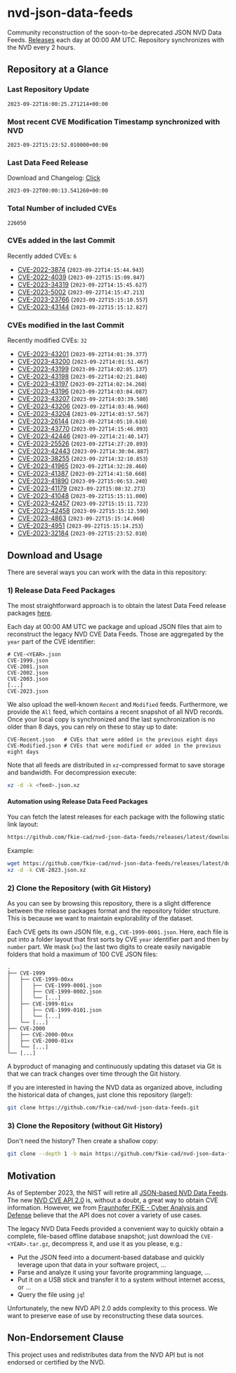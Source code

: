 # nvd-json-data-feeds

Community reconstruction of the soon-to-be deprecated JSON NVD Data Feeds. 
[Releases](https://github.com/fkie-cad/nvd-json-data-feeds/releases/latest) each day at 00:00 AM UTC.
Repository synchronizes with the NVD every 2 hours.

## Repository at a Glance

### Last Repository Update

```plain
2023-09-22T16:00:25.271214+00:00
```

### Most recent CVE Modification Timestamp synchronized with NVD

```plain
2023-09-22T15:23:52.010000+00:00
```

### Last Data Feed Release

Download and Changelog: [Click](https://github.com/fkie-cad/nvd-json-data-feeds/releases/latest)

```plain
2023-09-22T00:00:13.541260+00:00
```

### Total Number of included CVEs

```plain
226050
```

### CVEs added in the last Commit

Recently added CVEs: `6`

* [CVE-2022-3874](CVE-2022/CVE-2022-38xx/CVE-2022-3874.json) (`2023-09-22T14:15:44.943`)
* [CVE-2022-4039](CVE-2022/CVE-2022-40xx/CVE-2022-4039.json) (`2023-09-22T15:15:09.847`)
* [CVE-2023-34319](CVE-2023/CVE-2023-343xx/CVE-2023-34319.json) (`2023-09-22T14:15:45.627`)
* [CVE-2023-5002](CVE-2023/CVE-2023-50xx/CVE-2023-5002.json) (`2023-09-22T14:15:47.213`)
* [CVE-2023-23766](CVE-2023/CVE-2023-237xx/CVE-2023-23766.json) (`2023-09-22T15:15:10.557`)
* [CVE-2023-43144](CVE-2023/CVE-2023-431xx/CVE-2023-43144.json) (`2023-09-22T15:15:12.827`)


### CVEs modified in the last Commit

Recently modified CVEs: `32`

* [CVE-2023-43201](CVE-2023/CVE-2023-432xx/CVE-2023-43201.json) (`2023-09-22T14:01:39.377`)
* [CVE-2023-43200](CVE-2023/CVE-2023-432xx/CVE-2023-43200.json) (`2023-09-22T14:01:51.467`)
* [CVE-2023-43199](CVE-2023/CVE-2023-431xx/CVE-2023-43199.json) (`2023-09-22T14:02:05.137`)
* [CVE-2023-43198](CVE-2023/CVE-2023-431xx/CVE-2023-43198.json) (`2023-09-22T14:02:21.840`)
* [CVE-2023-43197](CVE-2023/CVE-2023-431xx/CVE-2023-43197.json) (`2023-09-22T14:02:34.260`)
* [CVE-2023-43196](CVE-2023/CVE-2023-431xx/CVE-2023-43196.json) (`2023-09-22T14:03:04.087`)
* [CVE-2023-43207](CVE-2023/CVE-2023-432xx/CVE-2023-43207.json) (`2023-09-22T14:03:39.580`)
* [CVE-2023-43206](CVE-2023/CVE-2023-432xx/CVE-2023-43206.json) (`2023-09-22T14:03:46.960`)
* [CVE-2023-43204](CVE-2023/CVE-2023-432xx/CVE-2023-43204.json) (`2023-09-22T14:03:57.567`)
* [CVE-2023-26144](CVE-2023/CVE-2023-261xx/CVE-2023-26144.json) (`2023-09-22T14:05:10.610`)
* [CVE-2023-43770](CVE-2023/CVE-2023-437xx/CVE-2023-43770.json) (`2023-09-22T14:15:46.093`)
* [CVE-2023-42446](CVE-2023/CVE-2023-424xx/CVE-2023-42446.json) (`2023-09-22T14:21:40.147`)
* [CVE-2023-25526](CVE-2023/CVE-2023-255xx/CVE-2023-25526.json) (`2023-09-22T14:27:20.893`)
* [CVE-2023-42443](CVE-2023/CVE-2023-424xx/CVE-2023-42443.json) (`2023-09-22T14:30:04.887`)
* [CVE-2023-38255](CVE-2023/CVE-2023-382xx/CVE-2023-38255.json) (`2023-09-22T14:32:10.853`)
* [CVE-2023-41965](CVE-2023/CVE-2023-419xx/CVE-2023-41965.json) (`2023-09-22T14:32:28.460`)
* [CVE-2023-41387](CVE-2023/CVE-2023-413xx/CVE-2023-41387.json) (`2023-09-22T14:41:50.660`)
* [CVE-2023-41890](CVE-2023/CVE-2023-418xx/CVE-2023-41890.json) (`2023-09-22T15:06:53.240`)
* [CVE-2023-41179](CVE-2023/CVE-2023-411xx/CVE-2023-41179.json) (`2023-09-22T15:08:32.273`)
* [CVE-2023-41048](CVE-2023/CVE-2023-410xx/CVE-2023-41048.json) (`2023-09-22T15:15:11.000`)
* [CVE-2023-42457](CVE-2023/CVE-2023-424xx/CVE-2023-42457.json) (`2023-09-22T15:15:11.723`)
* [CVE-2023-42458](CVE-2023/CVE-2023-424xx/CVE-2023-42458.json) (`2023-09-22T15:15:12.590`)
* [CVE-2023-4863](CVE-2023/CVE-2023-48xx/CVE-2023-4863.json) (`2023-09-22T15:15:14.060`)
* [CVE-2023-4951](CVE-2023/CVE-2023-49xx/CVE-2023-4951.json) (`2023-09-22T15:15:14.253`)
* [CVE-2023-32184](CVE-2023/CVE-2023-321xx/CVE-2023-32184.json) (`2023-09-22T15:23:52.010`)


## Download and Usage

There are several ways you can work with the data in this repository:

### 1) Release Data Feed Packages

The most straightforward approach is to obtain the latest Data Feed release packages [here](https://github.com/fkie-cad/nvd-json-data-feeds/releases/latest).

Each day at 00:00 AM UTC we package and upload JSON files that aim to reconstruct the legacy NVD CVE Data Feeds.
Those are aggregated by the `year` part of the CVE identifier:

```
# CVE-<YEAR>.json
CVE-1999.json
CVE-2001.json
CVE-2002.json
CVE-2003.json
[...]
CVE-2023.json
```

We also upload the well-known `Recent` and `Modified` feeds.
Furthermore, we provide the `All` feed, which contains a recent snapshot of all NVD records.
Once your local copy is synchronized and the last synchronization is no older than 8 days, you can rely on these to stay up to date:

```plain
CVE-Recent.json   # CVEs that were added in the previous eight days
CVE-Modified.json # CVEs that were modified or added in the previous eight days
```

Note that all feeds are distributed in `xz`-compressed format to save storage and bandwidth.
For decompression execute:

```sh
xz -d -k <feed>.json.xz
```


#### Automation using Release Data Feed Packages

You can fetch the latest releases for each package with the following static link layout:

```sh
https://github.com/fkie-cad/nvd-json-data-feeds/releases/latest/download/CVE-<YEAR>.json.xz
```

Example:

```sh
wget https://github.com/fkie-cad/nvd-json-data-feeds/releases/latest/download/CVE-2023.json.xz
xz -d -k CVE-2023.json.xz
```

### 2) Clone the Repository (with Git History)

As you can see by browsing this repository, there is a slight difference between the release packages format and the repository folder structure.
This is because we want to maintain explorability of the dataset.

Each CVE gets its own JSON file, e.g., `CVE-1999-0001.json`.
Here, each file is put into a folder layout that first sorts by CVE `year` identifier part and then by `number` part.
We mask (`xx`) the last two digits to create easily navigable folders that hold a maximum of 100 CVE JSON files:

```plain
.
├── CVE-1999
│   ├── CVE-1999-00xx
│   │   ├── CVE-1999-0001.json
│   │   ├── CVE-1999-0002.json
│   │   └── [...]
│   ├── CVE-1999-01xx
│   │   ├── CVE-1999-0101.json
│   │   └── [...]
│   └── [...]
├── CVE-2000
│   ├── CVE-2000-00xx
│   ├── CVE-2000-01xx
│   └── [...]
└── [...]
```

A byproduct of managing and continuously updating this dataset via Git is that we can track changes over time through the Git history.

If you are interested in having the NVD data as organized above, including the historical data of changes, just clone this repository (large!):

```sh
git clone https://github.com/fkie-cad/nvd-json-data-feeds.git
```

### 3) Clone the Repository (without Git History)

Don't need the history? Then create a shallow copy:

```sh
git clone --depth 1 -b main https://github.com/fkie-cad/nvd-json-data-feeds.git
```

## Motivation

As of September 2023, the NIST will retire all [JSON-based NVD Data Feeds](https://nvd.nist.gov/vuln/data-feeds#divRetirementBanner-1).
The new [NVD CVE API 2.0](https://nvd.nist.gov/developers/vulnerabilities) is, without a doubt, a great way to obtain CVE information.
However, we from [Fraunhofer FKIE - Cyber Analysis and Defense](https://www.fkie.fraunhofer.de/en/departments/cad.html) believe that the API does not cover a variety of use cases.

The legacy NVD Data Feeds provided a convenient way to quickly obtain a complete, file-based offline database snapshot; just download the `CVE-<YEAR>.tar.gz`, decompress it, and use it as you please, e.g.:

* Put the JSON feed into a document-based database and quickly leverage upon that data in your software project, ...
* Parse and analyze it using your favorite programming language, ...
* Put it on a USB stick and transfer it to a system without internet access, or ...
* Query the file using `jq`!

Unfortunately, the new NVD API 2.0 adds complexity to this process.
We want to preserve ease of use by reconstructing these data sources.

## Non-Endorsement Clause

This project uses and redistributes data from the NVD API but is not endorsed or certified by the NVD.